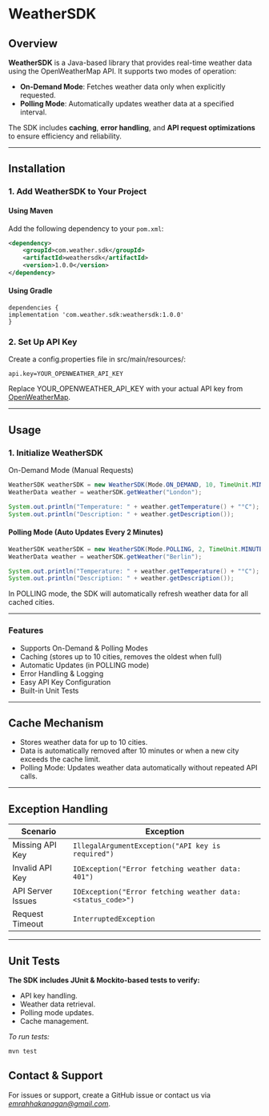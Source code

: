 # WeatherSDK

## Overview
**WeatherSDK** is a Java-based library that provides real-time weather data using the OpenWeatherMap API. It supports two modes of operation:
- **On-Demand Mode**: Fetches weather data only when explicitly requested.
- **Polling Mode**: Automatically updates weather data at a specified interval.

The SDK includes **caching**, **error handling**, and **API request optimizations** to ensure efficiency and reliability.

---

## **Installation**

### **1. Add WeatherSDK to Your Project**
#### **Using Maven**
Add the following dependency to your `pom.xml`:
```xml
<dependency>
    <groupId>com.weather.sdk</groupId>
    <artifactId>weathersdk</artifactId>
    <version>1.0.0</version>
</dependency>
```

#### **Using Gradle**
```
dependencies {
implementation 'com.weather.sdk:weathersdk:1.0.0'
}
```

### **2. Set Up API Key**
Create a config.properties file in src/main/resources/:
```
api.key=YOUR_OPENWEATHER_API_KEY
```

Replace YOUR_OPENWEATHER_API_KEY with your actual API key from [OpenWeatherMap](https://openweathermap.org/).

---

## **Usage**
### **1. Initialize WeatherSDK**
On-Demand Mode (Manual Requests)

```java
WeatherSDK weatherSDK = new WeatherSDK(Mode.ON_DEMAND, 10, TimeUnit.MINUTES);
WeatherData weather = weatherSDK.getWeather("London");

System.out.println("Temperature: " + weather.getTemperature() + "°C");
System.out.println("Description: " + weather.getDescription());
```

#### **Polling Mode (Auto Updates Every 2 Minutes)**

```java
WeatherSDK weatherSDK = new WeatherSDK(Mode.POLLING, 2, TimeUnit.MINUTES);
WeatherData weather = weatherSDK.getWeather("Berlin");

System.out.println("Temperature: " + weather.getTemperature() + "°C");
System.out.println("Description: " + weather.getDescription());
```

In POLLING mode, the SDK will automatically refresh weather data for all cached cities.

---

### **Features**
- Supports On-Demand & Polling Modes
- Caching (stores up to 10 cities, removes the oldest when full)
- Automatic Updates (in POLLING mode)
- Error Handling & Logging
- Easy API Key Configuration
- Built-in Unit Tests

---

## **Cache Mechanism**
* Stores weather data for up to 10 cities.
* Data is automatically removed after 10 minutes or when a new city exceeds the cache limit.
* Polling Mode: Updates weather data automatically without repeated API calls.

---

## **Exception Handling**

| Scenario            | Exception                                                   |
|---------------------|-------------------------------------------------------------|
| Missing API Key    | `IllegalArgumentException("API key is required")`           |
| Invalid API Key    | `IOException("Error fetching weather data: 401")`           |
| API Server Issues  | `IOException("Error fetching weather data: <status_code>")` |
| Request Timeout    | `InterruptedException`                                      |

---

## **Unit Tests**
**The SDK includes JUnit & Mockito-based tests to verify:**
* API key handling.
* Weather data retrieval.
* Polling mode updates.
* Cache management.

*To run tests:*
```
mvn test
```

## **Contact & Support**
For issues or support, create a GitHub issue or contact us via *[emrahhakanagan@gmail.com](mailto:emrahhakanagan@gmail.com)*.
